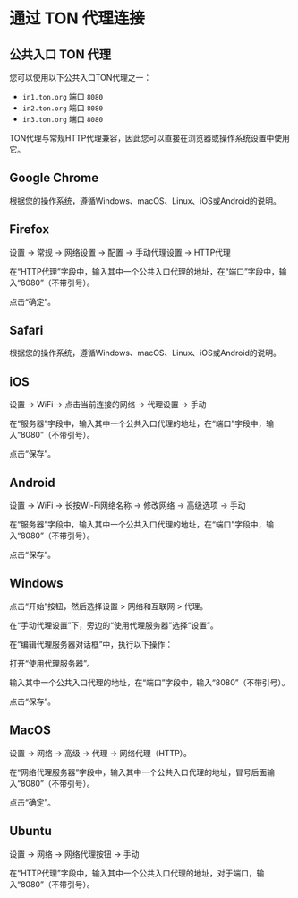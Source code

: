 # 通过 TON 代理连接

## 公共入口 TON 代理

您可以使用以下公共入口TON代理之一：

- `in1.ton.org` 端口 `8080`
- `in2.ton.org` 端口 `8080`
- `in3.ton.org` 端口 `8080`

TON代理与常规HTTP代理兼容，因此您可以直接在浏览器或操作系统设置中使用它。

## Google Chrome

根据您的操作系统，遵循Windows、macOS、Linux、iOS或Android的说明。

## Firefox

设置 -> 常规 -> 网络设置 -> 配置 -> 手动代理设置 -> HTTP代理

在“HTTP代理”字段中，输入其中一个公共入口代理的地址，在“端口”字段中，输入“8080”（不带引号）。

点击“确定”。

## Safari

根据您的操作系统，遵循Windows、macOS、Linux、iOS或Android的说明。

## iOS

设置 -> WiFi -> 点击当前连接的网络 -> 代理设置 -> 手动

在“服务器”字段中，输入其中一个公共入口代理的地址，在“端口”字段中，输入“8080”（不带引号）。

点击“保存”。

## Android

设置 -> WiFi -> 长按Wi-Fi网络名称 -> 修改网络 -> 高级选项 -> 手动

在“服务器”字段中，输入其中一个公共入口代理的地址，在“端口”字段中，输入“8080”（不带引号）。

点击“保存”。

## Windows

点击“开始”按钮，然后选择设置 > 网络和互联网 > 代理。

在“手动代理设置”下，旁边的“使用代理服务器”选择“设置”。

在“编辑代理服务器对话框”中，执行以下操作：

打开“使用代理服务器”。

输入其中一个公共入口代理的地址，在“端口”字段中，输入“8080”（不带引号）。

点击“保存”。

## MacOS

设置 -> 网络 -> 高级 -> 代理 -> 网络代理（HTTP）。

在“网络代理服务器”字段中，输入其中一个公共入口代理的地址，冒号后面输入“8080”（不带引号）。

点击“确定”。

## Ubuntu

设置 -> 网络 -> 网络代理按钮 -> 手动

在“HTTP代理”字段中，输入其中一个公共入口代理的地址，对于端口，输入“8080”（不带引号）。
